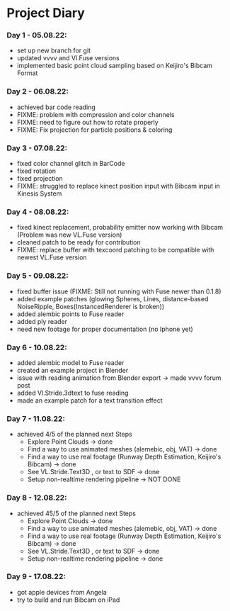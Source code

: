 # Project Diary


### Day 1 - 05.08.22: 
* set up new branch for git
* updated vvvv and Vl.Fuse versions
* implemented basic point cloud sampling based on Keijiro's Bibcam Format

### Day 2 - 06.08.22: 
* achieved bar code reading
* FIXME: problem with compression and color channels
* FIXME: need to figure out how to rotate properly
* FIXME: Fix projection for particle positions & coloring

### Day 3 - 07.08.22: 
* fixed color channel glitch in BarCode
* fixed rotation
* fixed projection
* FIXME: struggled to replace kinect position input with Bibcam input in Kinesis System

### Day 4 - 08.08.22: 
* fixed kinect replacement, probability emitter now working with Bibcam (Problem was new VL.Fuse version)
* cleaned patch to be ready for contribution
* FIXME: replace buffer with texcoord patching to be compatible with newest VL.Fuse version

### Day 5 - 09.08.22: 
* fixed buffer issue (FIXME: Still not running with Fuse newer than 0.1.8)
* added example patches (glowing Spheres, Lines, distance-based NoiseRipple, Boxes(InstancedRenderer is broken))
* added alembic points to Fuse reader
* added ply reader
* need new footage for proper documentation (no Iphone yet)

### Day 6 - 10.08.22: 
* added alembic model to Fuse reader
* created an example project in Blender
* issue with reading animation from Blender export -> made vvvv forum post
* added Vl.Stride.3dtext to fuse reading
* made an example patch for a text transition effect

### Day 7 - 11.08.22: 
* achieved 4/5 of the planned next Steps
    * Explore Point Clouds -> done
    * Find a way to use animated meshes (alemebic, obj, VAT) -> done
    * Find a way to use real footage (Runway Depth Estimation, Keijiro's Bibcam) -> done
    * See VL.Stride.Text3D , or text to SDF -> done
    * Setup non-realtime rendering pipeline -> NOT DONE

### Day 8 - 12.08.22: 
* achieved 45/5 of the planned next Steps
    * Explore Point Clouds -> done
    * Find a way to use animated meshes (alemebic, obj, VAT) -> done
    * Find a way to use real footage (Runway Depth Estimation, Keijiro's Bibcam) -> done
    * See VL.Stride.Text3D , or text to SDF -> done
    * Setup non-realtime rendering pipeline -> done

### Day 9 - 17.08.22: 
* got apple devices from Angela
* try to build and run Bibcam on iPad